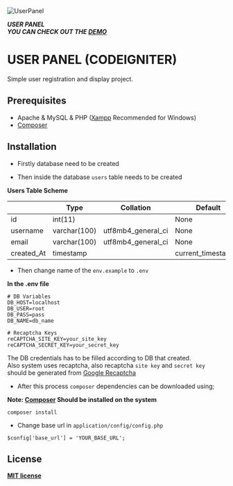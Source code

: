 <img src="https://img.icons8.com/plasticine/2x/user.png" alt="UserPanel">


***USER PANEL***  
***YOU CAN CHECK OUT THE [DEMO](http://userpanel-com.stackstaging.com/)***

# USER PANEL (CODEIGNITER)

Simple user registration and display project.

## Prerequisites

* Apache & MySQL & PHP ([Xampp](https://www.apachefriends.org/index.html) Recommended for Windows)
* [Composer](https://getcomposer.org/)

## Installation

* Firstly database need to be created

* Then inside the database `users` table needs to be created

**Users Table Scheme**


|            | Type | Collation | Default | Null | Extra |
|---|---|---|---|---|---|
| id | int(11) |  | None | No | AUTO_INCREMENT |
| username | varchar(100) | 	utf8mb4_general_ci  | None  | No |  |
| email | varchar(100) | 	utf8mb4_general_ci| None | No |  |
| created_At | timestamp |  | current_timestamp() | No |  |

* Then change name of the `env.example` to `.env`

**In the .env file**

```
# DB Variables
DB_HOST=localhost
DB_USER=root
DB_PASS=pass
DB_NAME=db_name

# Recaptcha Keys
reCAPTCHA_SITE_KEY=your_site_key
reCAPTCHA_SECRET_KEY=your_secret_key
```

The DB credentials has to be filled according to DB that created.  
Also system uses recaptcha, also recaptcha ``site key`` and ``secret key``
should be generated from [Google Recaptcha](https://www.google.com/recaptcha/intro/v3.html)  

* After this process ``composer`` dependencies can be downloaded using;

**Note: [Composer](https://getcomposer.org/) Should be installed on the system**

```
composer install
```

* Change base url in ``application/config/config.php``

```
$config['base_url'] = 'YOUR_BASE_URL';
```


## License

**[MIT license](http://opensource.org/licenses/mit-license.php)**
